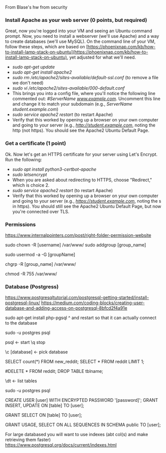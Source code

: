 From Blase's hw from security

### Install Apache as your web server (0 points, but required)

Great, now you're logged into your VM and seeing an Ubuntu command prompt. Now, you need to install a webserver (we'll use Apache) and a way to create databases (we'll use MySQL). On the command line of your VM, follow these steps, which are based on [https://phoenixnap.com/kb/how-to-install-lamp-stack-on-ubuntu](https://phoenixnap.com/kb/how-to-install-lamp-stack-on-ubuntu), yet adjusted for what we'll need.

+ *sudo apt-get update*
+ *sudo apt-get install apache2*
+ *sudo rm /etc/apache2/sites-available/default-ssl.conf* (to remove a file we don't need)
+ *sudo vi /etc/apache2/sites-available/000-default.conf*
+ This brings you into a config file, where you'll notice the following line commented out: *#ServerName www.example.com*. Uncomment this line and change it to match your subdomain (e.g., *ServerName student.example.com*)
+ *sudo service apache2 restart* (to restart Apache)
+ Verify that this worked by opening up a browser on your own computer and going to your server (e.g., *http://student.example.com*, noting the http (not https). You should see the Apache2 Ubuntu Default Page.

### Get a certificate (1 point)

Ok. Now let's get an HTTPS certificate for your server using Let's Encrypt. Run the following:

+ *sudo apt install python3-certbot-apache*
+ *sudo letsencrypt*
+ When you are asked about redirecting to HTTPS, choose "Redirect," which is choice 2.
+ *sudo service apache2 restart* (to restart Apache)
+ Verify that this worked by opening up a browser on your own computer and going to your server (e.g., *https://student.example.com*, noting the s in https). You should still see the Apache2 Ubuntu Default Page, but now you're connected over TLS.


### Permissions

https://www.internalpointers.com/post/right-folder-permission-website

sudo chown -R [username] /var/www/
sudo addgroup [group_name]

sudo usermod -a -G [groupName] <userName>

chgrp -R [group_name] /var/www/

chmod -R 755 /var/www/


### Database (Postgress)
https://www.postgresqltutorial.com/postgresql-getting-started/install-postgresql-linux/
https://medium.com/coding-blocks/creating-user-database-and-adding-access-on-postgresql-8bfcd2f4a91e



sudo apt-get install php-pgsql 
^ and restart so that it can actually connect to the database

sudo -u postgres psql



psql <- start
\q stop

\c [database] <- pick database



SELECT count(*) FROM new_reddit;
SELECT * FROM reddit LIMIT 1;


#DELETE * FROM reddit;
DROP TABLE tblname;

\dt <- list tables

sudo -u postgres psql

CREATE USER [user] WITH ENCRYPTED PASSWORD '[password]';
GRANT INSERT, UPDATE ON [table] TO [user];

GRANT SELECT ON [table] TO [user];

GRANT USAGE, SELECT ON ALL SEQUENCES IN SCHEMA public TO [user];

For large databased you will want to use indexes (abt col(s) and make retrieving them faster)
https://www.postgresql.org/docs/current/indexes.html


